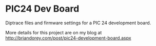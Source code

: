 # PIC24 Dev Board

Diptrace files and firmware settings for a PIC 24 development board. 

More details for this project are on my blog at http://briandorey.com/post/pic24-development-board.aspx

